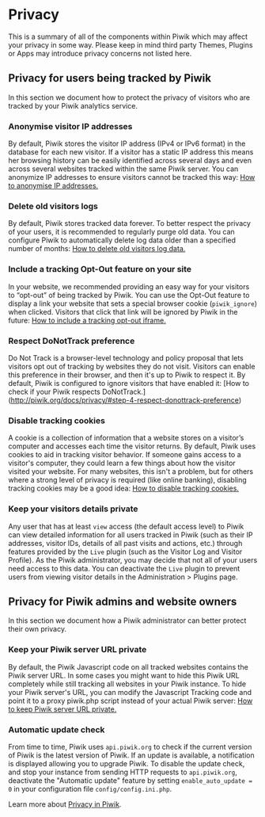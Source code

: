 # Privacy 
This is a summary of all of the components within Piwik which may affect your privacy in some way. Please keep in mind
third party Themes, Plugins or Apps may introduce privacy concerns not listed here.

## Privacy for users being tracked by Piwik
In this section we document how to protect the privacy of visitors who are tracked by your Piwik analytics service.

### Anonymise visitor IP addresses
By default, Piwik stores the visitor IP address (IPv4 or IPv6 format) in the database for each new visitor. 
If a visitor has a static IP address this means her browsing history can be easily identified across several days and
even across several websites tracked within the same Piwik server. You can anonymize IP addresses to ensure visitors cannot
be tracked this way: [How to anonymise IP addresses.](http://piwik.org/docs/privacy/#step-1-automatically-anonymize-visitor-ips)

### Delete old visitors logs
By default, Piwik stores tracked data forever. To better respect the privacy of your users, it is recommended to regularly
purge old data. You can configure Piwik to automatically delete log data older than a specified number of months: 
[How to delete old visitors log data.](http://piwik.org/docs/privacy/#step-2-delete-old-visitors-logs)

### Include a tracking Opt-Out feature on your site
In your website, we recommended providing an easy way for your visitors to “opt-out” of being tracked by Piwik. 
You can use the Opt-Out feature to display a link your website that sets a special browser cookie (`piwik_ignore`) when
clicked. Visitors that click that link will be ignored by Piwik in the future: 
[How to include a tracking opt-out iframe.](http://piwik.org/docs/privacy/#step-3-include-a-web-analytics-opt-out-feature-on-your-site-using-an-iframe)

### Respect DoNotTrack preference
Do Not Track is a browser-level technology and policy proposal that lets visitors opt out of tracking by websites they
do not visit. Visitors can enable this preference in their browser, and then it's up to Piwik to respect it. By default,
Piwik is configured to ignore visitors that have enabled it: 
[How to check if your Piwik respects DoNotTrack.] (http://piwik.org/docs/privacy/#step-4-respect-donottrack-preference)

### Disable tracking cookies
A cookie is a collection of information that a website stores on a visitor’s computer and accesses each time the visitor
returns. By default, Piwik uses cookies to aid in tracking visitor behavior. If someone gains access to a visitor's
computer, they could learn a few things about how the visitor visited your website. For many websites, this isn't a
problem, but for others where a strong level of privacy is required (like online banking), disabling tracking cookies may
be a good idea: [How to disable tracking cookies.](http://piwik.org/faq/general/faq_157/)

### Keep your visitors details private
Any user that has at least `view` access (the default access level) to Piwik can view detailed information for all users
tracked in Piwik (such as their IP addresses, visitor IDs, details of all past visits and actions, etc.) through features
provided by the `Live` plugin (such as the Visitor Log and Visitor Profile). As the Piwik administrator, you may decide
that not all of your users need access to this data. You can deactivate the `Live` plugin to prevent users from viewing
visitor details in the Administration > Plugins page.

## Privacy for Piwik admins and website owners
In this section we document how a Piwik administrator can better protect their own privacy.

### Keep your Piwik server URL private
By default, the Piwik Javascript code on all tracked websites contains the Piwik server URL. In some cases you might
want to hide this Piwik URL completely while still tracking all websites in your Piwik instance. To hide your Piwik
server's URL, you can modify the Javascript Tracking code and point it to a proxy piwik.php script instead of your actual
Piwik server: [How to keep Piwik server URL private.](http://piwik.org/faq/how-to/faq_132/)

### Automatic update check
From time to time, Piwik uses `api.piwik.org` to check if the current version of Piwik is the latest version of Piwik.
If an update is available, a notification is displayed allowing you to upgrade Piwik. To disable the update check,
and stop your instance from sending HTTP requests to `api.piwik.org`, deactivate the "Automatic update" feature by
setting `enable_auto_update = 0` in your configuration file `config/config.ini.php`.

Learn more about [Privacy in Piwik](http://piwik.org/privacy/).
